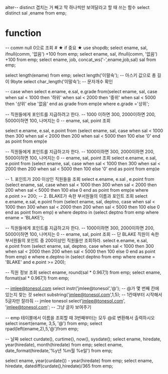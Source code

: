 alter-- distinct 겹치는 거 빼고 딱 하나씩만 보여달라고 할 때 쓰는 함수
select distinct sal ,ename from emp;

# function
-- comm null 0으로 조회   #  ★ if 중요 ★
use shopdb;
select ename, sal, ifnull(comm, '없음') +100 from emp;
select ename, sal, ifnull(comm, '없음') +100 from emp;
select ename, job, concat_ws('-',ename,job,sal) sal from emp;

select length(ename) from emp;
select length('이말숙'); -- 아스키 값으로 총 길이 9byte
select char_length('이말숙'); -- 문자개수 확인


-- case when
select e.ename, e.sal, e.grade from(select ename, sal, 
case 
	when sal < 1000 then '하위'
	when sal < 2000 then '중위'
	when sal < 5000 then '상위'
	else '없음'
end as grade
from emp)e where e.grade ='상위';


-- 직원들에게 포인트를 지급하려고 한다.
-- 1000 이하면 300, 2000이하면 200, 5000이하면 100, 나머지는 0
-- ename, sal, point 조회

select e.ename, e.sal, e.point from
(select ename, sal,
case
	when sal < 1000 then 300
    when sal < 2000 then 200
    when sal < 5000 then 100
    else '0'
end as point
from emp)e 

-- 직원들에게 포인트를 지급하고자 한다.
-- 1000이하면 300, 2000이하면 200, 5000이하면 100, 나머지는 0
-- ename, sal, point 조회
select e.ename, e.sal, e.point from
(select ename, sal,
case
	when sal < 1000 then 300
    when sal < 2000 then 200
    when sal < 5000 then 100
    else '0'
end as point
from emp)e


-- 1. 포인트가 200 이상인 직원들을 조회
select e.ename, e.sal , e.point from 
(select ename, sal,
case
	when sal < 1000 then 300
    when sal < 2000 then 200
    when sal < 5000 then 100
    else 0
end as point
from emp)e where e.point >= 200;
-- 2. BLAKE가 속한 부서원들의 이름과 포인트 조회
select e.ename, e.sal, e.point from (select ename, sal, deptno,
case
    when sal < 1000 then 300
    when sal < 2000 then 200
	when sal < 5000 then 100
    else 0
end as point
from emp) e
where deptno in (select deptno from emp where ename = 'BLAKE');

-- 직원들에게 포인트를 지급하고자 한다.
-- 1000이하면 300, 2000이하면 200, 5000이하면 100, 나머지는 0
-- ename, sal, point 조회
-- 단 BLAKE 직원이 속한 부서원들의 포인트 중 200이상인 직원들만 조회하라.
select e.ename, e.sal, e.point from (select ename, sal, deptno,
case
    when sal < 1000 then 300
    when sal < 2000 then 200
	when sal < 5000 then 100
    else 0
end as point
from emp) e
where e.deptno in (select deptno from emp where ename = 'BLAKE'
and e.point >= 200);


-- 직원 정보 조회
select ename, round(sal * 0.967,1) from emp;
select ename, format(sal * 0.967,1) from emp;

-- jmlee@tonesol.com
select instr('jmlee@tonesol','@'); -- @가 몇 번째 칸에 있는지 찾는 것
select substring('jmlee@tonesol.com',1,5); -- 1칸때부터 시작해서 5글자만 잘라줘
-- jmlee tonesol
select'jmlee@tonesol.com', 'jmlee@tonesol.com'; -- 그냥 글자 보여주기

-- emp 테이블에서 이름을 조회할 때 3번째부터는 모두 @로 변환해서 출력하시오
select insert(ename, 3,5, '@') from emp;
select rpad(left(ename,2),5,'@')from emp;

-- 날짜
select curdate(), curtime(), now(), sysdate();
select ename, hiredate, year(hiredate), month(hiredate) from emp;
select ename, date_format(hiredate,'%y년 %m월 %e일') from emp;

select ename, year(curdate()) - year(hiredate) from emp;
select ename, hiredate, datediff(curdate(),hiredate)/365 from emp;